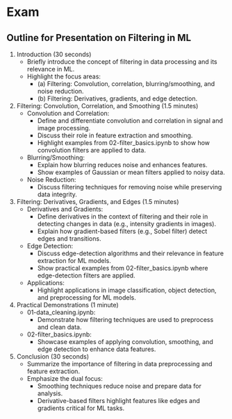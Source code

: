 # Exam

## Outline for Presentation on Filtering in ML

1. Introduction (30 seconds)
    * Briefly introduce the concept of filtering in data processing and its relevance in ML.
    * Highlight the focus areas:
        * (a) Filtering: Convolution, correlation, blurring/smoothing, and noise reduction.
        * (b) Filtering: Derivatives, gradients, and edge detection.
2. Filtering: Convolution, Correlation, and Smoothing (1.5 minutes)
    * Convolution and Correlation:
        * Define and differentiate convolution and correlation in signal and image processing.
        * Discuss their role in feature extraction and smoothing.
        * Highlight examples from 02-filter_basics.ipynb to show how convolution filters are applied to data.
    * Blurring/Smoothing:
        * Explain how blurring reduces noise and enhances features.
        * Show examples of Gaussian or mean filters applied to noisy data.
    * Noise Reduction:
        * Discuss filtering techniques for removing noise while preserving data integrity.
3. Filtering: Derivatives, Gradients, and Edges (1.5 minutes)
    * Derivatives and Gradients:
        * Define derivatives in the context of filtering and their role in detecting changes in data (e.g., intensity gradients in images).
        * Explain how gradient-based filters (e.g., Sobel filter) detect edges and transitions.
    * Edge Detection:
        * Discuss edge-detection algorithms and their relevance in feature extraction for ML models.
        * Show practical examples from 02-filter_basics.ipynb where edge-detection filters are applied.
    * Applications:
        * Highlight applications in image classification, object detection, and preprocessing for ML models.
4. Practical Demonstrations (1 minute)
    * 01-data_cleaning.ipynb:
        * Demonstrate how filtering techniques are used to preprocess and clean data.
    * 02-filter_basics.ipynb:
        * Showcase examples of applying convolution, smoothing, and edge detection to enhance data features.
5. Conclusion (30 seconds)
    * Summarize the importance of filtering in data preprocessing and feature extraction.
    * Emphasize the dual focus:
        * Smoothing techniques reduce noise and prepare data for analysis.
        * Derivative-based filters highlight features like edges and gradients critical for ML tasks.
